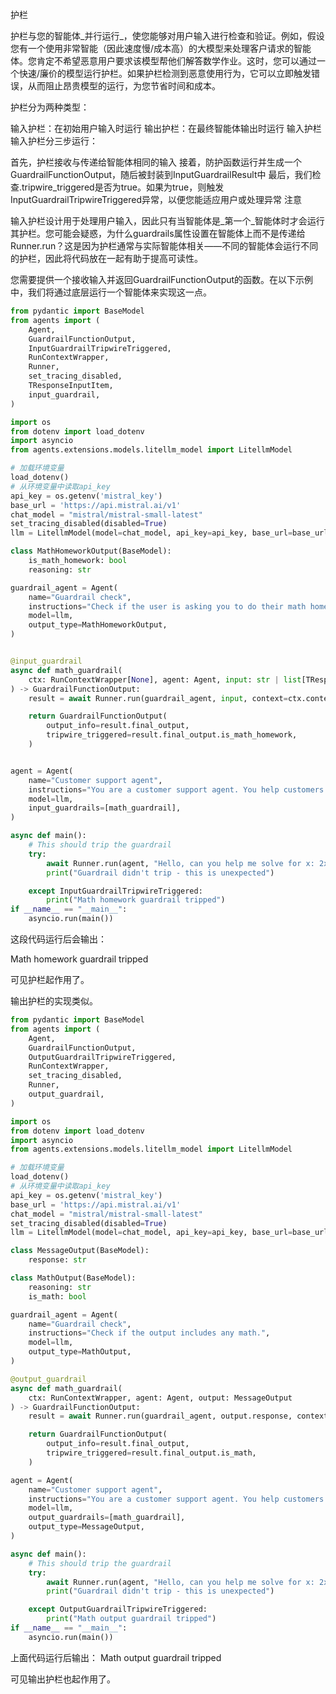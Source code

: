 护栏

护栏与您的智能体_并行运行_，使您能够对用户输入进行检查和验证。例如，假设您有一个使用非常智能（因此速度慢/成本高）的大模型来处理客户请求的智能体。您肯定不希望恶意用户要求该模型帮他们解答数学作业。这时，您可以通过一个快速/廉价的模型运行护栏。如果护栏检测到恶意使用行为，它可以立即触发错误，从而阻止昂贵模型的运行，为您节省时间和成本。

护栏分为两种类型：

输入护栏：在初始用户输入时运行
输出护栏：在最终智能体输出时运行
输入护栏
输入护栏分三步运行：

首先，护栏接收与传递给智能体相同的输入
接着，防护函数运行并生成一个GuardrailFunctionOutput，随后被封装到InputGuardrailResult中
最后，我们检查.tripwire_triggered是否为true。如果为true，则触发InputGuardrailTripwireTriggered异常，以便您能适应用户或处理异常
注意

输入护栏设计用于处理用户输入，因此只有当智能体是_第一个_智能体时才会运行其护栏。您可能会疑惑，为什么guardrails属性设置在智能体上而不是传递给Runner.run？这是因为护栏通常与实际智能体相关——不同的智能体会运行不同的护栏，因此将代码放在一起有助于提高可读性。

您需要提供一个接收输入并返回GuardrailFunctionOutput的函数。在以下示例中，我们将通过底层运行一个智能体来实现这一点。

```python
from pydantic import BaseModel
from agents import (
    Agent,
    GuardrailFunctionOutput,
    InputGuardrailTripwireTriggered,
    RunContextWrapper,
    Runner,
    set_tracing_disabled,
    TResponseInputItem,
    input_guardrail,
)

import os
from dotenv import load_dotenv
import asyncio
from agents.extensions.models.litellm_model import LitellmModel

# 加载环境变量
load_dotenv()
# 从环境变量中读取api_key
api_key = os.getenv('mistral_key')
base_url = 'https://api.mistral.ai/v1'
chat_model = "mistral/mistral-small-latest"
set_tracing_disabled(disabled=True)
llm = LitellmModel(model=chat_model, api_key=api_key, base_url=base_url)

class MathHomeworkOutput(BaseModel):
    is_math_homework: bool
    reasoning: str

guardrail_agent = Agent( 
    name="Guardrail check",
    instructions="Check if the user is asking you to do their math homework.",
    model=llm,
    output_type=MathHomeworkOutput,
)


@input_guardrail
async def math_guardrail( 
    ctx: RunContextWrapper[None], agent: Agent, input: str | list[TResponseInputItem]
) -> GuardrailFunctionOutput:
    result = await Runner.run(guardrail_agent, input, context=ctx.context)

    return GuardrailFunctionOutput(
        output_info=result.final_output, 
        tripwire_triggered=result.final_output.is_math_homework,
    )


agent = Agent(  
    name="Customer support agent",
    instructions="You are a customer support agent. You help customers with their questions.",
    model=llm,
    input_guardrails=[math_guardrail],
)

async def main():
    # This should trip the guardrail
    try:
        await Runner.run(agent, "Hello, can you help me solve for x: 2x + 3 = 11?")
        print("Guardrail didn't trip - this is unexpected")

    except InputGuardrailTripwireTriggered:
        print("Math homework guardrail tripped")
if __name__ == "__main__":
    asyncio.run(main())
```

这段代码运行后会输出：

Math homework guardrail tripped

可见护栏起作用了。


输出护栏的实现类似。

```python
from pydantic import BaseModel
from agents import (
    Agent,
    GuardrailFunctionOutput,
    OutputGuardrailTripwireTriggered,
    RunContextWrapper,
    set_tracing_disabled,
    Runner,
    output_guardrail,
)

import os
from dotenv import load_dotenv
import asyncio
from agents.extensions.models.litellm_model import LitellmModel

# 加载环境变量
load_dotenv()
# 从环境变量中读取api_key
api_key = os.getenv('mistral_key')
base_url = 'https://api.mistral.ai/v1'
chat_model = "mistral/mistral-small-latest"
set_tracing_disabled(disabled=True)
llm = LitellmModel(model=chat_model, api_key=api_key, base_url=base_url)

class MessageOutput(BaseModel): 
    response: str

class MathOutput(BaseModel): 
    reasoning: str
    is_math: bool

guardrail_agent = Agent(
    name="Guardrail check",
    instructions="Check if the output includes any math.",
    model=llm,
    output_type=MathOutput,
)

@output_guardrail
async def math_guardrail(  
    ctx: RunContextWrapper, agent: Agent, output: MessageOutput
) -> GuardrailFunctionOutput:
    result = await Runner.run(guardrail_agent, output.response, context=ctx.context)

    return GuardrailFunctionOutput(
        output_info=result.final_output,
        tripwire_triggered=result.final_output.is_math,
    )

agent = Agent( 
    name="Customer support agent",
    instructions="You are a customer support agent. You help customers with their questions.",
    model=llm,
    output_guardrails=[math_guardrail],
    output_type=MessageOutput,
)

async def main():
    # This should trip the guardrail
    try:
        await Runner.run(agent, "Hello, can you help me solve for x: 2x + 3 = 11?")
        print("Guardrail didn't trip - this is unexpected")

    except OutputGuardrailTripwireTriggered:
        print("Math output guardrail tripped")
if __name__ == "__main__":
    asyncio.run(main())
```

上面代码运行后输出：
Math output guardrail tripped

可见输出护栏也起作用了。